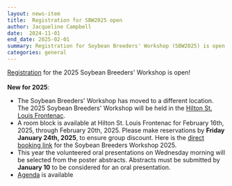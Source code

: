 ```yaml
---
layout: news-item
title:  Registration for SBW2025 open 
author: Jacqueline Campbell
date:  2024-11-01
end_date: 2025-02-01
summary: Registration for Soybean Breeders' Workshop (SBW2025) is open
categories: general    
---
```


<p><a href="/community/sbw/registration.html">Registration</a> for the 2025 Soybean Breeders' Workshop is open!
<br>
<br>
<b>New for 2025</b>:
<ul class="uk-list">
    <li>The Soybean Breeders' Workshop has moved to a different location. The 2025 Soybean Breeders' Workshop will be held in the <a href="https://www.hilton.com/en/hotels/stlfhhf-hilton-st-louis-frontenac/?SEO_id=GMB-AMER-HH-STLFHHF&y_source=1_MTIyMDc4Ni03MTUtbG9jYXRpb24ud2Vic2l0ZQ%3D%3D" target="_blank">Hilton St. Louis Frontenac</a>.<br></li>
    <li>A room block is available at Hilton St. Louis Frontenac for February 16th, 2025, through February 20th, 2025. 
Please make reservations by <b>Friday January 24th, 2025</b>, to ensure group discount. 
Here is the <a href="https://www.hilton.com/en/attend-my-event/stlfhhf-sbw25-9dce262b-71d5-4042-8649-cae0a78103fc/" target="_blank">direct booking link</a> for the Soybean Breeders Workshop 2025.</li>
    <li>This year the volunteered oral presentations on Wednesday morning will be selected from the poster abstracts. Abstracts must be submitted by <b>January 10</b> to be considered for an oral presentation.</li>
    <li><a href="https://data.soybase.org/annex/Glycine/max/meetings/soybean_breeders_workshop/SBW_2025/SBW2025_Agenda_2025_1_27.pdf" target="_blank">Agenda</a> is available</li>
    
</ul>
</p>
